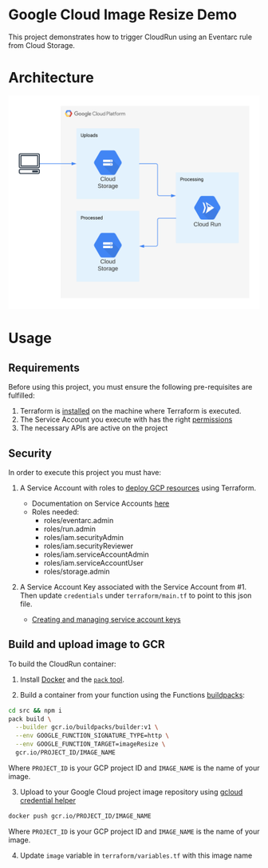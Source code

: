 # Google Cloud Image Resize Demo

This project demonstrates how to trigger CloudRun using an Eventarc rule from Cloud Storage. 

# Architecture

![](./resources/Image_Resize_Architecture.png)

# Usage 

## Requirements

Before using this project, you must ensure the following pre-requisites are fulfilled: 

1. Terraform is [installed](#software-dependencies) on the machine where Terraform is executed.
2. The Service Account you execute with has the right [permissions](#security)
3. The necessary APIs are active on the project

## Security 

In order to execute this project you must have:

1. A Service Account with roles to [deploy GCP resources](#deploy-gcp-resources) using Terraform.
    - Documentation on Service Accounts [here](https://cloud.google.com/iam/docs/creating-managing-service-accounts)
    - Roles needed:
        - roles/eventarc.admin
        - roles/run.admin
        - roles/iam.securityAdmin
        - roles/iam.securityReviewer
        - roles/iam.serviceAccountAdmin
        - roles/iam.serviceAccountUser
        - roles/storage.admin

2. A Service Account Key associated with the Service Account from #1. Then update `credentials` under `terraform/main.tf` to point to this json file. 
    - [Creating and managing service account keys](https://cloud.google.com/iam/docs/creating-managing-service-account-keys)

## Build and upload image to GCR

To build the CloudRun container: 

1. Install [Docker](https://store.docker.com/search?type=edition&offering=community) and the [`pack` tool](https://buildpacks.io/docs/install-pack/).

2. Build a container from your function using the Functions [buildpacks](https://github.com/GoogleCloudPlatform/buildpacks):

```bash
cd src && npm i
pack build \
  --builder gcr.io/buildpacks/builder:v1 \
  --env GOOGLE_FUNCTION_SIGNATURE_TYPE=http \
  --env GOOGLE_FUNCTION_TARGET=imageResize \
  gcr.io/PROJECT_ID/IMAGE_NAME
```

Where `PROJECT_ID` is your GCP project ID and `IMAGE_NAME` is the name of your image.

3. Upload to your Google Cloud project image repository using [gcloud credential helper](https://cloud.google.com/container-registry/docs/advanced-authentication#gcloud-helper)

```bash
docker push gcr.io/PROJECT_ID/IMAGE_NAME
```

Where `PROJECT_ID` is your GCP project ID and `IMAGE_NAME` is the name of your image.

4. Update `image` variable in `terraform/variables.tf` with this image name